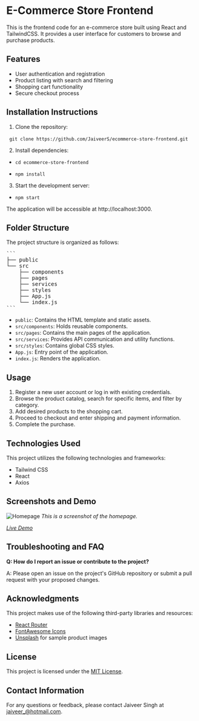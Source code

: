 # E-Commerce Store Frontend

This is the frontend code for an e-commerce store built using React and TailwindCSS. It provides a user interface for customers to browse and purchase products.

## Features

- User authentication and registration
- Product listing with search and filtering
- Shopping cart functionality
- Secure checkout process

## Installation Instructions


1. Clone the repository:

&nbsp; `git clone https://github.com/JaiveerS/ecommerce-store-frontend.git`


2. Install dependencies:

- `cd ecommerce-store-frontend`

- `npm install`


3. Start the development server:

- `npm start`


The application will be accessible at http://localhost:3000.

## Folder Structure

The project structure is organized as follows:

<pre>
```
├── public
└── src
    ├── components
    ├── pages
    ├── services
    ├── styles
    ├── App.js
    └── index.js
```
</pre>



- `public`: Contains the HTML template and static assets.
- `src/components`: Holds reusable components.
- `src/pages`: Contains the main pages of the application.
- `src/services`: Provides API communication and utility functions.
- `src/styles`: Contains global CSS styles.
- `App.js`: Entry point of the application.
- `index.js`: Renders the application.

## Usage

1. Register a new user account or log in with existing credentials.
2. Browse the product catalog, search for specific items, and filter by category.
3. Add desired products to the shopping cart.
4. Proceed to checkout and enter shipping and payment information.
5. Complete the purchase.

## Technologies Used

This project utilizes the following technologies and frameworks:

- Tailwind CSS
- React
- Axios

## Screenshots and Demo

![Homepage](screenshots/homepage.png)
_This is a screenshot of the homepage._

_[Live Demo](http://140.238.147.51/)_

## Troubleshooting and FAQ

**Q: How do I report an issue or contribute to the project?**

A: Please open an issue on the project's GitHub repository or submit a pull request with your proposed changes.

## Acknowledgments

This project makes use of the following third-party libraries and resources:

- [React Router](https://reactrouter.com)
- [FontAwesome Icons](https://fontawesome.com/icons)
- [Unsplash](https://unsplash.com) for sample product images

## License

This project is licensed under the [MIT License](LICENSE).

## Contact Information

For any questions or feedback, please contact Jaiveer Singh at jaiveer_@hotmail.com.
